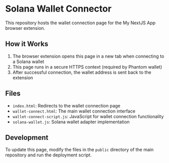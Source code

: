 # Solana Wallet Connector

This repository hosts the wallet connection page for the My NextJS App browser extension.

## How it Works

1. The browser extension opens this page in a new tab when connecting to a Solana wallet
2. This page runs in a secure HTTPS context (required by Phantom wallet)
3. After successful connection, the wallet address is sent back to the extension

## Files

- `index.html`: Redirects to the wallet connection page
- `wallet-connect.html`: The main wallet connection interface
- `wallet-connect-script.js`: JavaScript for wallet connection functionality
- `solana-wallet.js`: Solana wallet adapter implementation

## Development

To update this page, modify the files in the `public` directory of the main repository and run the deployment script.

